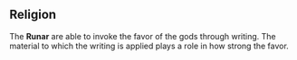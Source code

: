 ## Religion

The **Runar** are able to invoke the favor of the gods through writing. The material to which the writing is applied plays a role in how strong the favor.
